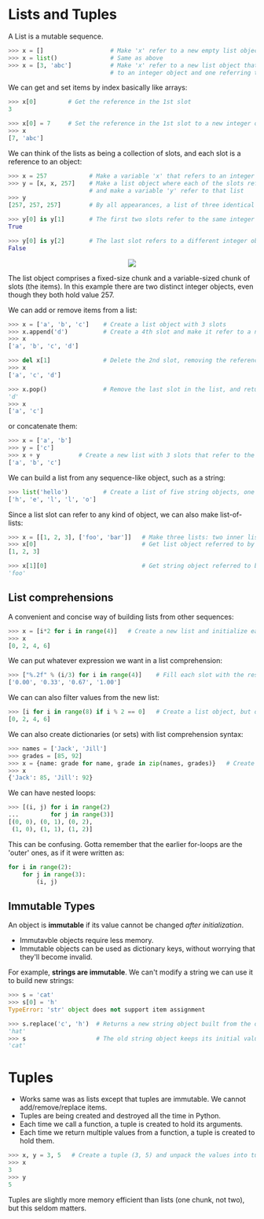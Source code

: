 # Lists and Tuples
A List is a mutable sequence.
```py
>>> x = []                   # Make 'x' refer to a new empty list object
>>> x = list()               # Same as above
>>> x = [3, 'abc']           # Make 'x' refer to a new list object that has two slots, one referring
                             # to an integer object and one referring to a string object
```
We can get and set items by index basically like arrays:
```py
>>> x[0]         # Get the reference in the 1st slot
3

>>> x[0] = 7     # Set the reference in the 1st slot to a new integer object
>>> x
[7, 'abc']
```
We can think of the lists as being a collection of slots, and each slot is a reference to an object:
```py
>>> x = 257            # Make a variable 'x' that refers to an integer object
>>> y = [x, x, 257]    # Make a list object where each of the slots refers to an integer object,
                       # and make a variable 'y' refer to that list
>>> y
[257, 257, 257]        # By all appearances, a list of three identical integers

>>> y[0] is y[1]       # The first two slots refer to the same integer object
True

>>> y[0] is y[2]       # The last slot refers to a different integer object, though it has the same value
False
```
<p align="center">
<img src="https://i.imgur.com/GVTZqyj.png">
</p>
The list object comprises a fixed-size chunk and a variable-sized chunk of slots (the items). In this example there are two distinct integer objects, even though they both hold value 257.

We can add or remove items from a list:        
```py
>>> x = ['a', 'b', 'c']    # Create a list object with 3 slots
>>> x.append('d')          # Create a 4th slot and make it refer to a new string
>>> x
['a', 'b', 'c', 'd']

>>> del x[1]               # Delete the 2nd slot, removing the reference and shifting the later slots
>>> x
['a', 'c', 'd']

>>> x.pop()                # Remove the last slot in the list, and return whatever object it refered to
'd'
>>> x
['a', 'c']
```
or concatenate them:
```py
>>> x = ['a', 'b']
>>> y = ['c']
>>> x + y           # Create a new list with 3 slots that refer to the same objects as in 'x' and 'y'
['a', 'b', 'c']
```
We can build a list from any sequence-like object, such as a string:
```py
>>> list('hello')          # Create a list of five string objects, one for each character
['h', 'e', 'l', 'l', 'o']
```
Since a list slot can refer to any kind of object, we can also make list-of-lists:
```py
>>> x = [[1, 2, 3], ['foo', 'bar']]   # Make three lists: two inner lists, and one outer list
>>> x[0]                              # Get list object referred to by the first slot
[1, 2, 3]

>>> x[1][0]                           # Get string object referred to by 2nd list's 1st slot
'foo'
```
## List comprehensions
A convenient and concise way of building lists from other sequences:
```py
>>> x = [i*2 for i in range(4)]   # Create a new list and initialize each slot using a loop
>>> x
[0, 2, 4, 6]
```
We can put whatever expression we want in a list comprehension:
```py
>>> ["%.2f" % (i/3) for i in range(4)]    # Fill each slot with the result of a string formatting operation
['0.00', '0.33', '0.67', '1.00']
```
We can can also filter values from the new list:
```py
>>> [i for i in range(8) if i % 2 == 0]   # Create a list object, but only add a new slot if 'i' is even
[0, 2, 4, 6]
```
We can also create dictionaries (or sets) with list comprehension syntax:
```py
>>> names = ['Jack', 'Jill']
>>> grades = [85, 92]
>>> x = {name: grade for name, grade in zip(names, grades)}   # Create (key, value) from each (name, grade)
>>> x
{'Jack': 85, 'Jill': 92}
```
We can have nested loops:
```py
>>> [(i, j) for i in range(2)
...         for j in range(3)]
[(0, 0), (0, 1), (0, 2),
 (1, 0), (1, 1), (1, 2)]
```

This can be confusing. Gotta remember that the earlier for-loops are the 'outer' ones, as if it were written as:
```py
for i in range(2):
    for j in range(3):
        (i, j)
```

## Immutable Types
An object is **immutable** if its value cannot be changed *after initialization*.
- Immutavble objects require less memory.
- Immutable objects can be used as dictionary keys, without worrying that they'll become invalid.

For example, **strings are immutable**. We can't modify a string we can use it to build new strings:
```py
>>> s = 'cat'
>>> s[0] = 'h'
TypeError: 'str' object does not support item assignment

>>> s.replace('c', 'h')  # Returns a new string object built from the old one
'hat'
>>> s                    # The old string object keeps its initial value
'cat'
```
# Tuples
- Works same was as lists except that tuples are immutable. We cannot add/remove/replace items.
- Tuples are being created and destroyed all the time in Python. 
- Each time we call a function, a tuple is created to hold its arguments. 
- Each time we return multiple values from a function, a tuple is created to hold them.

```py
>>> x, y = 3, 5   # Create a tuple (3, 5) and unpack the values into tuple (x, y)
>>> x
3
>>> y
5
```
Tuples are slightly more memory efficient than lists (one chunk, not two), but this seldom matters.

